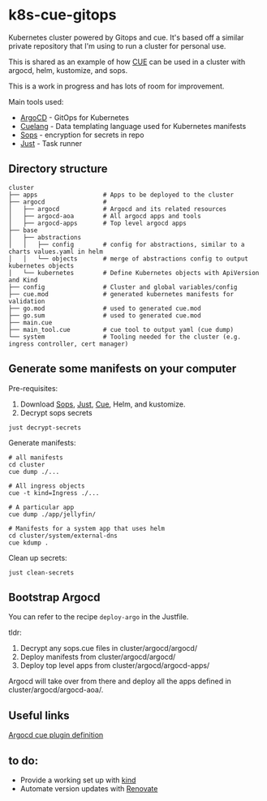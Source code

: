 # k8s-cue-gitops

Kubernetes cluster powered by Gitops and cue. It's based off a similar private repository that I'm using to run a cluster for personal use. 

This is shared as an example of how [CUE](https://github.com/cue-lang/cue) can be used in a cluster with argocd, helm, kustomize, and sops.

This is a work in progress and has lots of room for improvement. 

Main tools used:
- [ArgoCD](https://github.com/argoproj/argo-cd) - GitOps for Kubernetes
- [Cuelang](https://github.com/cue-lang/cue) - Data templating language used for Kubernetes manifests
- [Sops](https://github.com/mozilla/sops) - encryption for secrets in repo
- [Just](https://github.com/casey/just) - Task runner


## Directory structure

```
cluster
├── apps                  # Apps to be deployed to the cluster
├── argocd                # 
│   ├── argocd            # Argocd and its related resources
│   ├── argocd-aoa        # All argocd apps and tools
│   ├── argocd-apps       # Top level argocd apps
├── base
│   ├── abstractions
│   │   ├── config        # config for abstractions, similar to a charts values.yaml in helm
│   │   └── objects       # merge of abstractions config to output kubernetes objects
│   └── kubernetes        # Define Kubernetes objects with ApiVersion and Kind
├── config                # Cluster and global variables/config
├── cue.mod               # generated kubernetes manifests for validation
├── go.mod                # used to generated cue.mod
├── go.sum                # used to generated cue.mod
├── main.cue
├── main_tool.cue         # cue tool to output yaml (cue dump)
└── system                # Tooling needed for the cluster (e.g. ingress controller, cert manager)
```

## Generate some manifests on your computer

Pre-requisites:
1. Download [Sops](https://github.com/mozilla/sops), [Just](https://github.com/casey/just),  [Cue](https://github.com/cue-lang/cue), Helm, and kustomize.
2. Decrypt sops secrets
```
just decrypt-secrets
```

Generate manifests:
```
# all manifests
cd cluster
cue dump ./...

# All ingress objects
cue -t kind=Ingress ./...

# A particular app
cue dump ./app/jellyfin/

# Manifests for a system app that uses helm
cd cluster/system/external-dns
cue kdump .
```

Clean up secrets:
```
just clean-secrets
```

## Bootstrap Argocd

You can refer to the recipe `deploy-argo` in the Justfile. 

tldr:
1. Decrypt any sops.cue files in cluster/argocd/argocd/
2. Deploy manifests from cluster/argocd/argocd/
3. Deploy top level apps from cluster/argocd/argocd-apps/

Argocd will take over from there and deploy all the apps defined in cluster/argocd/argocd-aoa/.

## Useful links

[Argocd cue plugin definition](cluster/argocd/argocd/argocd-config-plugins.cue)



## to do:

- Provide a working set up with [kind](https://github.com/kubernetes-sigs/kind)
- Automate version updates with [Renovate](https://github.com/renovatebot/renovate)
